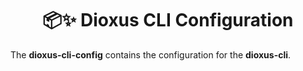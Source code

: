 <div style="text-align: center">
  <h1>📦✨ Dioxus CLI Configuration</h1>
</div>

The **dioxus-cli-config** contains the configuration for the **dioxus-cli**.
